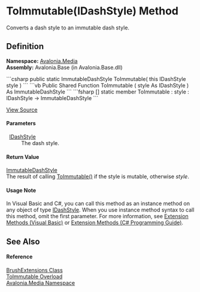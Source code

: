 # ToImmutable(IDashStyle) Method


Converts a dash style to an immutable dash style.



## Definition
**Namespace:** <a href="N_Avalonia_Media">Avalonia.Media</a>  
**Assembly:** Avalonia.Base (in Avalonia.Base.dll)

<Tabs groupId="api-code-preview">
<TabItem value="csharp" label="C#">
```csharp
public static ImmutableDashStyle ToImmutable(
	this IDashStyle style
)
```
</TabItem>
<TabItem value="vb" label="VB">
```vb
<ExtensionAttribute>
Public Shared Function ToImmutable ( 
	style As IDashStyle
) As ImmutableDashStyle
```
</TabItem>
<TabItem value="fsharp" label="F#">
```fsharp
[<ExtensionAttribute>]
static member ToImmutable : 
        style : IDashStyle -> ImmutableDashStyle 
```
</TabItem>
</Tabs>



<a href="https://github.com/AvaloniaUI/Avalonia/tree/master/src/Avalonia.Base/Media/BrushExtensions.cs#L36" title="View the source code">View Source</a>



#### Parameters
<dl><dt>  <a href="T_Avalonia_Media_IDashStyle">IDashStyle</a></dt><dd>The dash style.</dd></dl>

#### Return Value
<a href="T_Avalonia_Media_Immutable_ImmutableDashStyle">ImmutableDashStyle</a>  
The result of calling <a href="M_Avalonia_Media_DashStyle_ToImmutable">ToImmutable()</a> if the style is mutable, otherwise *style*.

#### Usage Note
In Visual Basic and C#, you can call this method as an instance method on any object of type <a href="T_Avalonia_Media_IDashStyle">IDashStyle</a>. When you use instance method syntax to call this method, omit the first parameter. For more information, see <a href="https://docs.microsoft.com/dotnet/visual-basic/programming-guide/language-features/procedures/extension-methods" target="_blank" rel="noopener noreferrer">Extension Methods (Visual Basic)</a> or <a href="https://docs.microsoft.com/dotnet/csharp/programming-guide/classes-and-structs/extension-methods" target="_blank" rel="noopener noreferrer">Extension Methods (C# Programming Guide)</a>.

## See Also


#### Reference
<a href="T_Avalonia_Media_BrushExtensions">BrushExtensions Class</a>  
<a href="Overload_Avalonia_Media_BrushExtensions_ToImmutable">ToImmutable Overload</a>  
<a href="N_Avalonia_Media">Avalonia.Media Namespace</a>  

